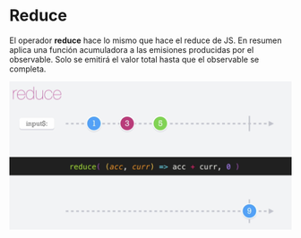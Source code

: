 # Reduce

El operador __reduce__ hace lo mismo que hace el reduce de JS. En resumen aplica una función acumuladora a las emisiones producidas por el observable. Solo se emitirá el valor total hasta que el observable se completa.

![reduce](./../imgs/reduce.png "reduce")